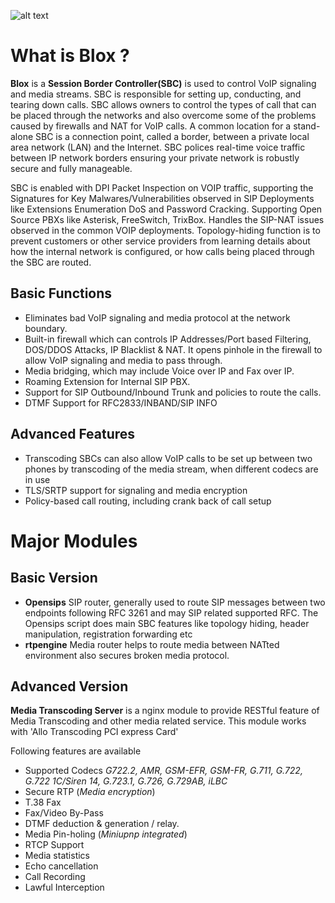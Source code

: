 ![alt text](http://blox.org/images/main-logo.png "Blox")

# What is Blox  ? #

**Blox** is a **Session Border Controller(SBC)** is used to control VoIP signaling and media streams. SBC is responsible for setting up, conducting, and tearing down calls. SBC allows owners to control the types of call that can be placed through the networks and also overcome some of the problems caused by firewalls and NAT for VoIP calls. A common location for a stand-alone SBC is a connection point, called a border, between a private local area network (LAN) and the Internet. SBC polices real-time voice traffic between IP network borders ensuring your private network is robustly secure and fully manageable.

SBC is enabled with DPI Packet Inspection on VOIP traffic, supporting the Signatures for Key Malwares/Vulnerabilities observed in SIP Deployments like Extensions Enumeration DoS and Password Cracking. Supporting Open Source PBXs like Asterisk, FreeSwitch, TrixBox.
Handles the SIP-NAT issues observed in the common VOIP deployments.
Topology-hiding function is to prevent customers or other service providers from learning details about how the internal network is configured, or how calls being placed through the SBC are routed.

## Basic Functions ##

- Eliminates bad VoIP signaling and media protocol at the network boundary.
- Built-in firewall which can controls IP Addresses/Port based Filtering, DOS/DDOS Attacks, IP Blacklist & NAT. It opens pinhole in the firewall to allow VoIP signaling and media to pass through.
- Media bridging, which may include Voice over IP and Fax over IP.
- Roaming Extension for Internal SIP PBX.
- Support for SIP Outbound/Inbound Trunk and policies to route the calls.
- DTMF Support for RFC2833/INBAND/SIP INFO

## Advanced Features ##

- Transcoding SBCs can also allow VoIP calls to be set up between two phones by transcoding of the media stream, when different codecs are in use
- TLS/SRTP support for signaling and media encryption
- Policy-based call routing, including crank back of call setup

# Major Modules #

## Basic Version ##
- **Opensips** SIP router, generally used to route SIP messages between two endpoints following RFC 3261 and may SIP related supported RFC. The Opensips script does main SBC features like topology hiding, header manipulation, registration forwarding etc
- **rtpengine** Media router helps to route media between NATted environment also secures broken media protocol.

## Advanced Version ##

**Media Transcoding Server** is a nginx module to provide RESTful feature of Media Transcoding and other media related service. This module works with 'Allo Transcoding PCI express Card'

Following features are available

* Supported Codecs *G722.2, AMR, GSM-EFR, GSM-FR, G.711, G.722, G.722 1C/Siren 14, G.723.1, G.726, G.729AB, iLBC*
* Secure RTP (*Media encryption*)
* T.38 Fax
* Fax/Video By-Pass
* DTMF deduction & generation / relay.
* Media Pin-holing (*Miniupnp integrated*)
* RTCP Support
* Media statistics
* Echo cancellation
* Call Recording
* Lawful Interception
